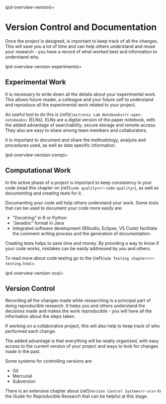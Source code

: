 (pd-overview-version)=
# Version Control and Documentation

Once the project is designed, is important to keep track of all the changes.
This will save you a lot of time and can help others understand and reuse your research - you have a record of what worked best and information to understand why.

(pd-overview-version-experiments)=
## Experimental Work

It is necessary to write down all the details about your experimental work.
This allows future reader, a colleague and your future self to understand and reproduce all the experimental work related to your project.

An useful tool to do this is {ref}`Electronic Lab Notebooks<rr-open-notebooks>` (ELNs).
ELNs are a digital version of the paper notebook, with the added advantage of searchability, secure storage and remote access.
They also are easy to share among team members and collaborators.

It is important to document and share the methodology, analysis and procedures used, as well as data specific information.

(pd-overview-version-comp)=
## Computational Work

In the active phase of a project is important to keep consistency in your code (read this chapter on {ref}`code quality<rr-code-quality>`), as well as documenting and creating tests for it.

Documenting your code will help others understand your work.
Some tools that can be used to document your code more easily are:
- "Docstring" in R or Python
- "Javadoc" format in Java
- Integrated software development (RStudio, Eclipse, VS Code) facilitate the comment writing process and the generation of documentation.

Creating tests helps to save time and money.
By providing a way to know if your code works, mistakes can be easily addressed by you and others.

To read more about code testing go to the {ref}`Code Testing chapter<rr-testing.html>`.

(pd-overview-version-vcs)=
## Version Control

Recording all the changes made while researching is a principal part of doing reproducible research.
It helps you and others understand the decisions made and makes the work reproducible - you will have all the information about the steps taken.

If working on a collaborative project, this will also help to keep track of who performed each change.

The added advantage is that everything will be neatly organized, with easy access to the current version of your project and ways to look for changes made in the past.

Some systems for controlling versions are:
- Git
- Mercurial
- Subversion

There is an extensive chapter about {ref}`Version Control System<rr-vcs>` in the Guide for Reproducible Research that can be helpful at this stage.

